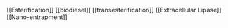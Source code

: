 [[Esterification]]
[[biodiesel]]
[[transesterification]]
[[Extracellular Lipase]]
[[Nano-entrapment]]
